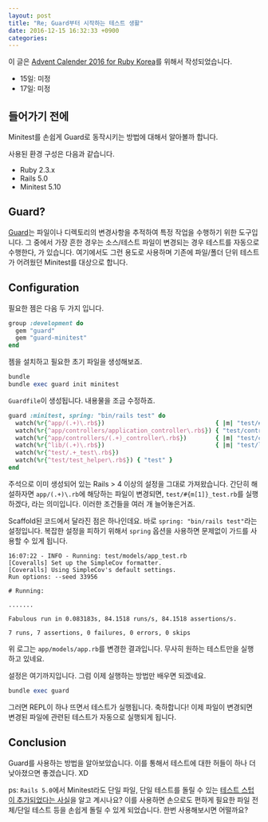 ```yaml
---
layout: post
title: "Re; Guard부터 시작하는 테스트 생활"
date: 2016-12-15 16:32:33 +0900
categories:
---
```


이 글은 [Advent Calender 2016 for Ruby Korea](https://ruby-korea.github.io/advent-calendar/)를 위해서 작성되었습니다.

- 15일: 미정
- 17일: 미정

## 들어가기 전에

Minitest를 손쉽게 Guard로 동작시키는 방법에 대해서 알아볼까 합니다.

사용된 환경 구성은 다음과 같습니다.

- Ruby 2.3.x
- Rails 5.0
- Minitest 5.10

## Guard?

[Guard](https://github.com/guard/guard)는 파일이나 디렉토리의 변경사항을 추적하여 특정 작업을 수행하기 위한 도구입니다.
그 중에서 가장 흔한 경우는 소스/테스트 파일이 변경되는 경우 테스트를 자동으로 수행한다, 가 있습니다.
여기에서도 그런 용도로 사용하며 기존에 파일/폴더 단위 테스트가 어려웠던 Minitest를 대상으로 합니다.

## Configuration

필요한 젬은 다음 두 가지 입니다.

```ruby
group :development do
  gem "guard"
  gem "guard-minitest"
end
```

젬을 설치하고 필요한 초기 파일을 생성해보죠.

```ruby
bundle
bundle exec guard init minitest
```

`Guardfile`이 생성됩니다. 내용물을 조금 수정하죠.

```ruby
guard :minitest, spring: "bin/rails test" do
  watch(%r{^app/(.+)\.rb$})                               { |m| "test/#{m[1]}_test.rb" }
  watch(%r{^app/controllers/application_controller\.rb$}) { "test/controllers" }
  watch(%r{^app/controllers/(.+)_controller\.rb$})        { |m| "test/controllers/#{m[1]}_test.rb" }
  watch(%r{^lib/(.+)\.rb$})                               { |m| "test/lib/#{m[1]}_test.rb" }
  watch(%r{^test/.+_test\.rb$})
  watch(%r{^test/test_helper\.rb$}) { "test" }
end
```

주석으로 이미 생성되어 있는 Rails > 4 이상의 설정을 그대로 가져왔습니다. 간단히 해설하자면 `app/(.+)\.rb`에 해당하는 파일이 변경되면, `test/#{m[1]}_test.rb`를 실행하겠다, 라는 의미입니다. 이러한 조건들을 여러 개 늘어놓은거죠.

Scaffold된 코드에서 달라진 점은 하나인데요.
바로 `spring: "bin/rails test"`라는 설정입니다. 복잡한 설정을 피하기 위해서 `spring` 옵션을 사용하면 문제없이 가드를 사용할 수 있게 됩니다.

```
16:07:22 - INFO - Running: test/models/app_test.rb
[Coveralls] Set up the SimpleCov formatter.
[Coveralls] Using SimpleCov's default settings.
Run options: --seed 33956

# Running:

.......

Fabulous run in 0.083183s, 84.1518 runs/s, 84.1518 assertions/s.

7 runs, 7 assertions, 0 failures, 0 errors, 0 skips
```

위 로그는 `app/models/app.rb`를 변경한 결과입니다. 무사히 원하는 테스트만을 실행하고 있네요.

설정은 여기까지입니다. 그럼 이제 실행하는 방법만 배우면 되겠네요.

```ruby
bundle exec guard
```

그러면 REPL이 하나 뜨면서 테스트가 실행됩니다. 축하합니다! 이제 파일이 변경되면 변경된 파일에 관련된 테스트가 자동으로 실행되게 됩니다.

## Conclusion

Guard를 사용하는 방법을 알아보았습니다. 이를 통해서 테스트에 대한 허들이 하나 더 낮아졌으면 좋겠습니다. XD

ps: `Rails 5.0`에서 Minitest라도 단일 파일, 단일 테스트를 돌릴 수 있는 [테스트 스텁이 추가되었다는 사실](http://guides.rorlab.org/upgrading_ruby_on_rails.html#태스크와-테스트를-실행하기-위해서-bin-rails를-사용)을 알고 계시나요? 이를 사용하면 손으로도 편하게 필요한 파일 전체/단일 테스트 등을 손쉽게 돌릴 수 있게 되었습니다. 한번 사용해보시면 어떨까요?
